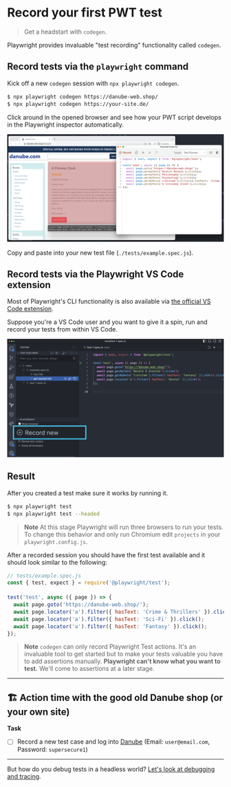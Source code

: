 # Record your first PWT test
> Get a headstart with `codegen`.

Playwright provides invaluable "test recording" functionality called `codegen`.
## Record tests via the `playwright` command

Kick off a new `codegen` session with `npx playwright codegen`.

```bash
$ npx playwright codegen https://danube-web.shop/
$ npx playwright codegen https://your-site.de/
```

Click around in the opened browser and see how your PWT script develops in the Playwright inspector automatically.

![Record tests via codegen](../../assets/01-02-recording-with-codegen.png)

Copy and paste into your new test file (`./tests/example.spec.js`).
## Record tests via the Playwright VS Code extension

Most of Playwright's CLI functionality is also available via [the official VS Code extension](https://marketplace.visualstudio.com/items?itemName=ms-playwright.playwright).

Suppose you're a VS Code user and you want to give it a spin, run and record your tests from within VS Code.

![Record tests in VS Code](../../assets/01-02-recording-vs-code.png)

## Result

After you created a test make sure it works by running it.

```bash
$ npx playwright test
$ npx playwright test --headed
```

> **Note** At this stage Playwright will run three browsers to run your tests. To change this behavior and only run Chromium edit `projects` in your `playwright.config.js`.

After a recorded session you should have the first test available and it should look similar to the following:

```javascript
// tests/example.spec.js
const { test, expect } = require('@playwright/test');

test('test', async ({ page }) => {
  await page.goto('https://danube-web.shop/');
  await page.locator('a').filter({ hasText: 'Crime & Thrillers' }).click();
  await page.locator('a').filter({ hasText: 'Sci-Fi' }).click();
  await page.locator('a').filter({ hasText: 'Fantasy' }).click();
});
```

> **Note**
> `codegen` can only record Playwright Test actions. It's an invaluable tool to get started but to make your tests valuable you have to add assertions manually. **Playwright can't know what you want to test.** We'll come to assertions at a later stage.

-----

## 🏗️ Action time with the good old Danube shop (or your own site)

**Task**

- [ ] Record a new test case and log into [Danube](https://danube-web.shop/) (Email: `user@email.com`, Password: `supersecure1`)

-----

But how do you debug tests in a headless world? [Let's look at debugging and tracing](./03-debugging-and-traces.md).
